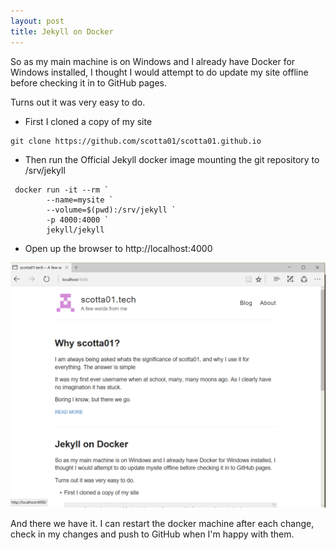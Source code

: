 ```yaml
---
layout: post
title: Jekyll on Docker
---
```


So as my main machine is on Windows and I already have Docker for Windows installed, I thought I would
attempt to do update my site offline before checking it in to GitHub pages.

Turns out it was very easy to do.

* First I cloned a copy of my site  
```posh
git clone https://github.com/scotta01/scotta01.github.io
```

* Then run the Official Jekyll docker image mounting the git repository to /srv/jekyll  
```posh
 docker run -it --rm `
        --name=mysite `
        --volume=$(pwd):/srv/jekyll `
        -p 4000:4000 `
        jekyll/jekyll
```

* Open up the browser to http://localhost:4000   

![alt text](/images/docker_jekyll_browser.png "Jekyll in Docker ")


And there we have it. I can restart the docker machine after each change, check in my changes and push to GitHub when I'm happy with them.
